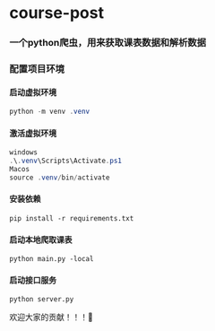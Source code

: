# course-post

### 一个python爬虫，用来获取课表数据和解析数据

### 配置项目环境

#### 启动虚拟环境

```powershell
python -m venv .venv
```

</a>

#### 激活虚拟环境

```powershell
windows
.\.venv\Scripts\Activate.ps1
Macos
source .venv/bin/activate
```

#### 安装依赖

```shell
pip install -r requirements.txt
```

#### 启动本地爬取课表

```shell
python main.py -local
```

#### 启动接口服务

```shell
python server.py
```

欢迎大家的贡献！！！🙏
